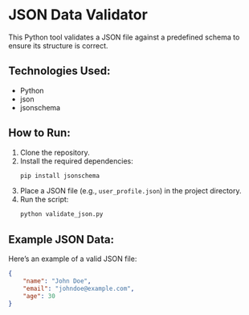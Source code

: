 # JSON Data Validator

This Python tool validates a JSON file against a predefined schema to ensure its structure is correct.

## Technologies Used:
- Python
- json
- jsonschema

## How to Run:
1. Clone the repository.
2. Install the required dependencies:
   ```bash
   pip install jsonschema
   ```
3. Place a JSON file (e.g., `user_profile.json`) in the project directory.
4. Run the script:
   ```bash
   python validate_json.py
   ```

## Example JSON Data:
Here’s an example of a valid JSON file:
```json
{
    "name": "John Doe",
    "email": "johndoe@example.com",
    "age": 30
}
